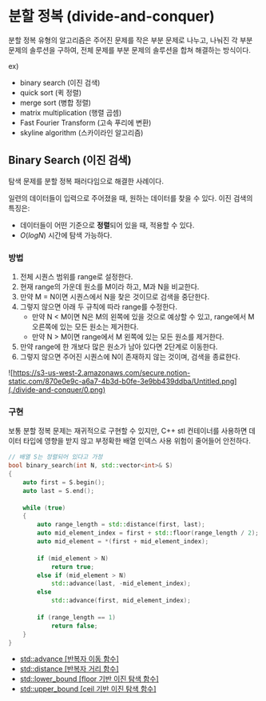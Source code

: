 # 분할 정복 (divide-and-conquer)

분할 정복 유형의 알고리즘은 주어진 문제를 작은 부분 문제로 나누고, 나눠진 각 부분 문제의 솔루션을 구하여, 전체 문제를 부분 문제의 솔루션을 합쳐 해결하는 방식이다.

ex)

- binary search (이진 검색)
- quick sort (퀵 정렬)
- merge sort (병합 정렬)
- matrix multiplication (행렬 곱셈)
- Fast Fourier Transform (고속 푸리에 변환)
- skyline algorithm (스카이라인 알고리즘)

## Binary Search (이진 검색)

 탐색 문제를 분할 정복 패러다임으로 해결한 사례이다. 

 일련의 데이터들이 입력으로 주어졌을 때, 원하는 데이터를 찾을 수 있다. 이진 검색의 특징은:

- 데이터들이 어떤 기준으로 **정렬**되어 있을 때, 적용할 수 있다.
- $O(logN)$ 시간에 탐색 가능하다.

### 방법

1. 전체 시퀀스 범위를 range로 설정한다.
2. 현재 range의 가운데 원소를 M이라 하고, M과 N을 비교한다.
3. 만약 M = N이면 시퀀스에서 N을 찾은 것이므로 검색을 중단한다.
4. 그렇지 않으면 아래 두 규칙에 따라 range를 수정한다.
    - 만약 N < M이면 N은 M의 왼쪽에 있을 것으로 예상할 수 있고, range에서 M 오른쪽에 있는 모든 원소는 제거한다.
    - 만약 N > M이면 range에서 M 왼쪽에 있는 모든 원소를 제거한다.
5. 만약 range에 한 개보다 많은 원소가 남아 있다면 2단계로 이동한다.
6. 그렇지 않으면 주어진 시퀀스에 N이 존재하지 않는 것이며, 검색을 종료한다.

![https://s3-us-west-2.amazonaws.com/secure.notion-static.com/870e0e9c-a6a7-4b3d-b0fe-3e9bb439ddba/Untitled.png](./divide-and-conquer/0.png)

### 구현

 보통 분할 정복 문제는 재귀적으로 구현할 수 있지만, C++ stl 컨테이너를 사용하면 데이터 타입에 영향을 받지 않고 부정확한 배열 인덱스 사용 위험이 줄어들어 안전하다.

```cpp
// 배열 S는 정렬되어 있다고 가정
bool binary_search(int N, std::vector<int>& S)
{
	auto first = S.begin();
	auto last = S.end();
	
	while (true)
	{
		auto range_length = std::distance(first, last);
		auto mid_element_index = first + std::floor(range_length / 2);
		auto mid_element = *(first + mid_element_index);

		if (mid_element > N)
			return true;
		else if (mid_element > N)
			std::advance(last, -mid_element_index);
		else
			std::advance(first, mid_element_index);

		if (range_length == 1)
			return false;
	}
}
```

- [std::advance [반복자 이동 함수]](http://www.cplusplus.com/reference/iterator/advance/)
- [std::distance [반복자 거리 함수]](http://www.cplusplus.com/reference/iterator/distance/)
- [std::lower_bound [floor 기반 이진 탐색 함수]](http://www.cplusplus.com/reference/algorithm/lower_bound/?kw=lower_bound)
- [std::upper_bound [ceil 기반 이진 탐색 함수]](http://www.cplusplus.com/reference/algorithm/upper_bound/)